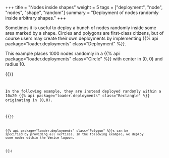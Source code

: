 +++
title = "Nodes inside shapes"
weight = 5
tags = ["deployment", "node", "nodes", "shape", "random"]
summary = "Deployment of nodes randomly inside arbitrary shapes."
+++

Sometimes it is useful to deploy a bunch of nodes randomly inside some area marked by a shape.
Circles and polygons are first-class citizens,
but of course users may create their own deployments by implementing
{{% api package="loader.deployments" class="Deployment" %}}.

This example places 1000 nodes randomly in a
{{% api package="loader.deployments" class="Circle" %}}
with center in (0, 0) and radius 10.

{{<code path="src/test/resources/website-snippets/deployment-circle.yml" >}}

In the following example, they are instead deployed randomly within a 10x20
{{% api package="loader.deployments" class="Rectangle" %}}
originating in (0,0).

{{<code path="src/test/resources/website-snippets/deployment-rectangle.yml" >}}

{{% api package="loader.deployments" class="Polygon" %}}s
can be specified by providing all vertices.
In the following example, we deploy some nodes within the Venice lagoon.

{{<code path="src/test/resources/website-snippets/maps-simple.yml" >}}
